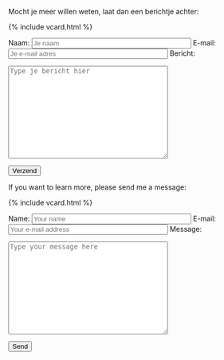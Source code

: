 <div lang="nl" markdown="1">

Mocht je meer willen weten, laat dan een berichtje achter:

{% include vcard.html %}

<form action="{{ site.email_post_url }}" method="post">
  <input type='hidden' name='redirect_to' value='{{ site.url }}/contact-thanks.html' />

  <label for="f_name">Naam:</label>
  <input id="f_name" type="text" name="name" style="width:320px" required placeholder="Je naam"/>
  <label for="f_email">E-mail:</label>
  <input id="f_email" type="email" name="email" style="width:320px" required placeholder="Je e-mail adres"/>
  <label for="f_message">Bericht:</label>
  <textarea id="f_message" name="message" style="width:320px" rows="12" required placeholder="Type je bericht hier"></textarea>

  <button type='submit'>Verzend</button>
</form>

</div>

<div lang="en" markdown="1">

If you want to learn more, please send me a message:

{% include vcard.html %}

<form action="{{ site.email_post_url }}" method="post">
  <input type='hidden' name='redirect_to' value='{{ site.url }}/contact-thanks.html' />

  <label for="f_name">Name:</label>
  <input id="f_name" type="text" name="name" style="width:320px" required placeholder="Your name"/>
  <label for="f_email">E-mail:</label>
  <input id="f_email" type="email" name="email" style="width:320px" required placeholder="Your e-mail address"/>
  <label for="f_message">Message:</label>
  <textarea id="f_message" name="message" style="width:320px" rows="12" required placeholder="Type your message here"></textarea>

  <button type='submit'>Send</button>
</form>


</div>
